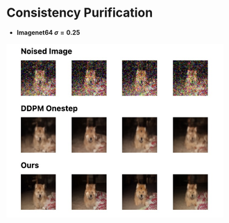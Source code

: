 # Consistency Purification


- #### Imagenet64     $\sigma=0.25$
<div><img src="44851722841652_.pic.jpg" alt="Image 1" width="500" height="400"></div>




